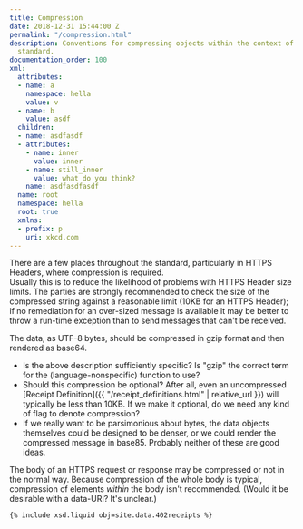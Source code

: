 ```yaml
---
title: Compression
date: 2018-12-31 15:44:00 Z
permalink: "/compression.html"
description: Conventions for compressing objects within the context of the 402-Receipts
  standard.
documentation_order: 100
xml:
  attributes:
  - name: a
    namespace: hella
    value: v
  - name: b
    value: asdf
  children:
  - name: asdfasdf
  - attributes:
    - name: inner
      value: inner
    - name: still_inner
      value: what do you think?
    name: asdfasdfasdf
  name: root
  namespace: hella
  root: true
  xmlns:
  - prefix: p
    uri: xkcd.com
---
```


There are a few places throughout the standard, particularly in HTTPS Headers, where compression is required.  
Usually this is to reduce the likelihood of problems with HTTPS Header size limits. The parties are strongly recommended to check the size of the compressed string against a reasonable limit (10KB for an HTTPS Header); if no remediation for an over-sized message is available it may be better to throw a run-time exception than to send messages that can't be received. 

The data, as UTF-8 bytes, should be compressed in gzip format and then rendered as base64.

- Is the above description sufficiently specific? Is "gzip" the correct term for the (language-nonspecific) function to use?
- Should this compression be optional? After all, even an uncompressed [Receipt Definition]({{ "/receipt_definitions.html" | relative_url }}) will typically be less than 10KB. If we make it optional, do we need any kind of flag to denote compression?
- If we really want to be parsimonious about bytes, the data objects themselves could be designed to be denser, or we could render the compressed message in base85. Probably neither of these are good ideas.

The body of an HTTPS request or response may be compressed or not in the normal way. Because compression of the whole body is typical, compression of elements _within_ the body isn't recommended. (Would it be desirable with a data-URI? It's unclear.)

```xml
{% include xsd.liquid obj=site.data.402receipts %}
```
